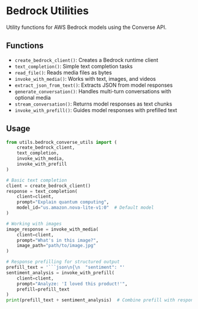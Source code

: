 # Bedrock Utilities

Utility functions for AWS Bedrock models using the Converse API.

## Functions

- `create_bedrock_client()`: Creates a Bedrock runtime client
- `text_completion()`: Simple text completion tasks
- `read_file()`: Reads media files as bytes
- `invoke_with_media()`: Works with text, images, and videos
- `extract_json_from_text()`: Extracts JSON from model responses
- `generate_conversation()`: Handles multi-turn conversations with optional media
- `stream_conversation()`: Returns model responses as text chunks
- `invoke_with_prefill()`: Guides model responses with prefilled text

## Usage

````python
from utils.bedrock_converse_utils import (
    create_bedrock_client,
    text_completion,
    invoke_with_media,
    invoke_with_prefill
)

# Basic text completion
client = create_bedrock_client()
response = text_completion(
    client=client,
    prompt="Explain quantum computing",
    model_id="us.amazon.nova-lite-v1:0"  # Default model
)

# Working with images
image_response = invoke_with_media(
    client=client,
    prompt="What's in this image?",
    image_path="path/to/image.jpg"
)

# Response prefilling for structured output
prefill_text = '```json\n{\n  "sentiment": "'
sentiment_analysis = invoke_with_prefill(
    client=client,
    prompt="Analyze: 'I loved this product!'",
    prefill=prefill_text
)
print(prefill_text + sentiment_analysis)  # Combine prefill with response
````
